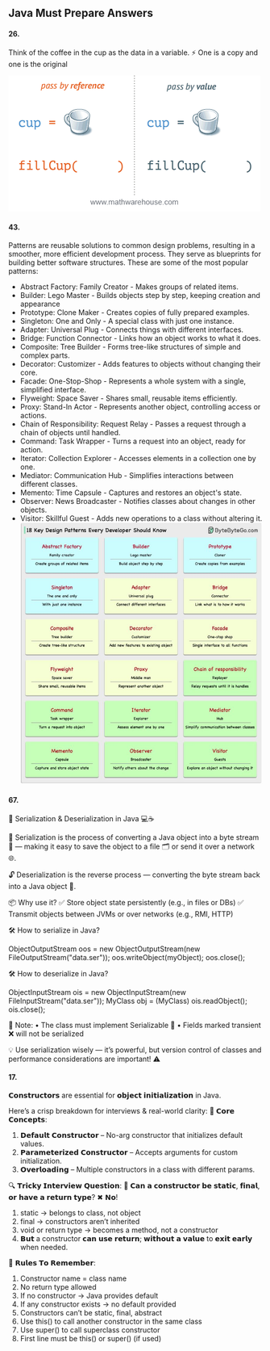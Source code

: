 ## Java Must Prepare Answers


#### 26.
Think of the coffee in the cup as the data in a variable. ⚡️
One is a copy and one is the original

![alt text](/Images/image-1.png)

#### 43. 
Patterns are reusable solutions to common design problems, resulting in a smoother, more efficient development process. They serve as blueprints for building better software structures. These are some of the most popular patterns:

- Abstract Factory: Family Creator - Makes groups of related items.
- Builder: Lego Master - Builds objects step by step, keeping creation and appearance
- Prototype: Clone Maker - Creates copies of fully prepared examples.
- Singleton: One and Only - A special class with just one instance.
- Adapter: Universal Plug - Connects things with different interfaces.
- Bridge: Function Connector - Links how an object works to what it does.
- Composite: Tree Builder - Forms tree-like structures of simple and complex parts.
- Decorator: Customizer - Adds features to objects without changing their core.
- Facade: One-Stop-Shop - Represents a whole system with a single, simplified interface.
- Flyweight: Space Saver - Shares small, reusable items efficiently.
- Proxy: Stand-In Actor - Represents another object, controlling access or actions.
- Chain of Responsibility: Request Relay - Passes a request through a chain of objects until handled.
- Command: Task Wrapper - Turns a request into an object, ready for action.
- Iterator: Collection Explorer - Accesses elements in a collection one by one.
- Mediator: Communication Hub - Simplifies interactions between different classes.
- Memento: Time Capsule - Captures and restores an object's state.
- Observer: News Broadcaster - Notifies classes about changes in other objects.
- Visitor: Skillful Guest - Adds new operations to a class without altering it.
![alt text](/Images/image-6.png)

#### 67.
🚀 Serialization & Deserialization in Java 💻☕

🔐 Serialization is the process of converting a Java object into a byte stream 🧱 — making it easy to save the object to a file 🗂️ or send it over a network 🌐.

🔓 Deserialization is the reverse process — converting the byte stream back into a Java object 🧬.

📦 Why use it?
✅ Store object state persistently (e.g., in files or DBs)
✅ Transmit objects between JVMs or over networks (e.g., RMI, HTTP)

🛠️ How to serialize in Java?

ObjectOutputStream oos = new ObjectOutputStream(new FileOutputStream("data.ser"));
oos.writeObject(myObject);
oos.close();

🛠️ How to deserialize in Java?

ObjectInputStream ois = new ObjectInputStream(new FileInputStream("data.ser"));
MyClass obj = (MyClass) ois.readObject();
ois.close();

🧾 Note:
 • The class must implement Serializable 🧩
 • Fields marked transient ❌ will not be serialized

💡 Use serialization wisely — it’s powerful, but version control of classes and performance considerations are important! ⚠️

#### 17.

𝗖𝗼𝗻𝘀𝘁𝗿𝘂𝗰𝘁𝗼𝗿𝘀 are essential for 𝗼𝗯𝗷𝗲𝗰𝘁 𝗶𝗻𝗶𝘁𝗶𝗮𝗹𝗶𝘇𝗮𝘁𝗶𝗼𝗻 in Java. 

Here’s a crisp breakdown for interviews & real-world clarity:
🔹 𝗖𝗼𝗿𝗲 𝗖𝗼𝗻𝗰𝗲𝗽𝘁𝘀:
 1. 𝗗𝗲𝗳𝗮𝘂𝗹𝘁 𝗖𝗼𝗻𝘀𝘁𝗿𝘂𝗰𝘁𝗼𝗿 – No-arg constructor that initializes default values.
 2. 𝗣𝗮𝗿𝗮𝗺𝗲𝘁𝗲𝗿𝗶𝘇𝗲𝗱 𝗖𝗼𝗻𝘀𝘁𝗿𝘂𝗰𝘁𝗼𝗿 – Accepts arguments for custom initialization.
 3. 𝗢𝘃𝗲𝗿𝗹𝗼𝗮𝗱𝗶𝗻𝗴 – Multiple constructors in a class with different params.

🔍 𝗧𝗿𝗶𝗰𝗸𝘆 𝗜𝗻𝘁𝗲𝗿𝘃𝗶𝗲𝘄 𝗤𝘂𝗲𝘀𝘁𝗶𝗼𝗻:
🤔 𝗖𝗮𝗻 𝗮 𝗰𝗼𝗻𝘀𝘁𝗿𝘂𝗰𝘁𝗼𝗿 𝗯𝗲 𝘀𝘁𝗮𝘁𝗶𝗰, 𝗳𝗶𝗻𝗮𝗹, 𝗼𝗿 𝗵𝗮𝘃𝗲 𝗮 𝗿𝗲𝘁𝘂𝗿𝗻 𝘁𝘆𝗽𝗲?
 ✖ 𝗡𝗼!
1. static → belongs to class, not object
2. final → constructors aren’t inherited
3. void or return type → becomes a method, not a constructor
4. 𝗕𝘂𝘁 a constructor 𝗰𝗮𝗻 𝘂𝘀𝗲 𝗿𝗲𝘁𝘂𝗿𝗻; 𝘄𝗶𝘁𝗵𝗼𝘂𝘁 𝗮 𝘃𝗮𝗹𝘂𝗲 to 𝗲𝘅𝗶𝘁 𝗲𝗮𝗿𝗹𝘆 when needed.

🔹 𝗥𝘂𝗹𝗲𝘀 𝗧𝗼 𝗥𝗲𝗺𝗲𝗺𝗯𝗲𝗿:
 1.  Constructor name = class name
 2.  No return type allowed
 3. If no constructor → Java provides default
 4. If any constructor exists → no default provided
 5. Constructors can’t be static, final, abstract
 6. Use this() to call another constructor in the same class
 7. Use super() to call superclass constructor
 8. First line must be this() or super() (if used)